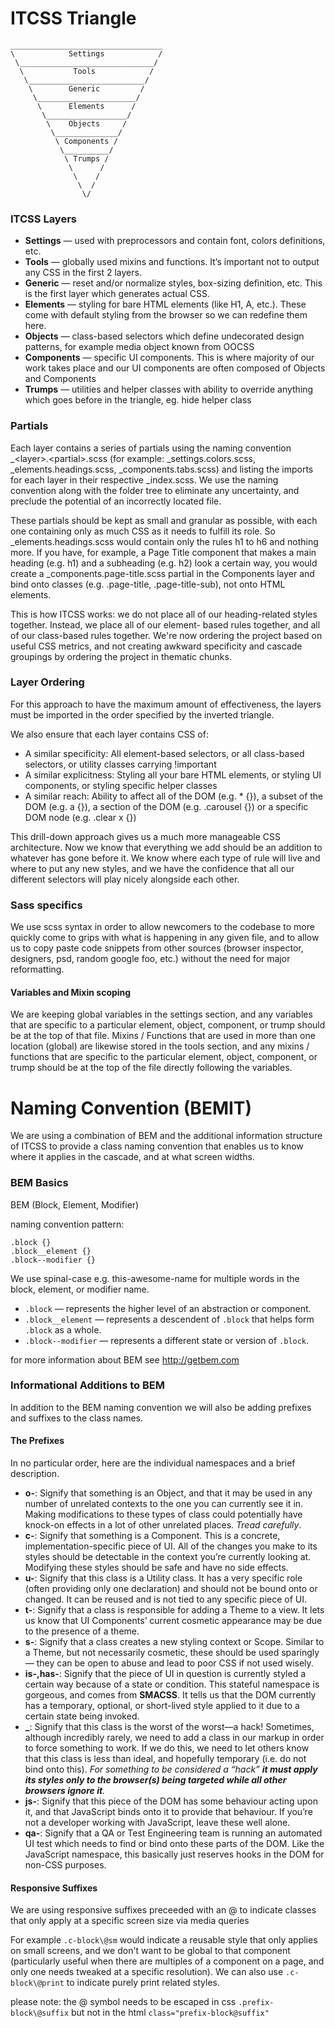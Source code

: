 # ITCSS Triangle
```
__________________________________
\            Settings            /
 \______________________________/
  \           Tools            /
   \__________________________/
    \        Generic         /
     \______________________/
      \      Elements      /
       \__________________/
        \    Objects     /
         \______________/
          \ Components /
           \__________/
            \ Trumps /
             \      /
              \    /
               \  /
                \/
```

### ITCSS Layers
* __Settings__ — used with preprocessors and contain font, colors definitions, etc.
* __Tools__ — globally used mixins and functions. It’s important not to output any CSS in the first 2 layers.
* __Generic__ — reset and/or normalize styles, box-sizing definition, etc. This is the first layer which generates actual CSS.
* __Elements__ — styling for bare HTML elements (like H1, A, etc.). These come with default styling from the browser so we can redefine them here.
* __Objects__ — class-based selectors which define undecorated design patterns, for example media object known from OOCSS
* __Components__ — specific UI components. This is where majority of our work takes place and our UI components are often composed of Objects and Components
* __Trumps__ — utilities and helper classes with ability to override anything which goes before in the triangle, eg. hide helper class

### Partials
Each layer contains a series of partials using the naming convention \_\<layer\>.\<partial\>.scss (for example:
\_settings.colors.scss, \_elements.headings.scss, \_components.tabs.scss) and listing the imports for each layer in their respective \_index.scss.
We use the naming convention along with the folder tree to eliminate any uncertainty, and preclude the potential of an incorrectly located file.

These partials should be kept as small and granular as possible, with each one containing only as much CSS as it needs to
fulfill its role. So \_elements.headings.scss would contain only the rules h1 to h6 and nothing more. If you have, for example, a
Page Title component that makes a main heading (e.g. h1) and a subheading (e.g. h2) look a certain way, you would create a
\_components.page-title.scss partial in the Components layer and bind onto classes (e.g. .page-title, .page-title-sub), not onto
HTML elements.

This is how ITCSS works: we do not place all of our heading-related styles together. Instead, we place all of our element-
based rules together, and all of our class-based rules together. We're now ordering the project based on useful CSS metrics,
and not creating awkward specificity and cascade groupings by ordering the project in thematic chunks.

### Layer Ordering
For this approach to have the maximum amount of effectiveness, the layers must be imported in the order specified by the inverted
triangle.

We also ensure that each layer contains CSS of:
* A similar specificity: All element-based selectors, or all class-based selectors, or utility classes carrying !important
* A similar explicitness: Styling all your bare HTML elements, or styling UI components, or styling specific helper classes
* A similar reach: Ability to affect all of the DOM (e.g. * {}), a subset of the DOM (e.g. a {}), a section of the DOM (e.g.
.carousel {}) or a specific DOM node (e.g. .clear x {})

This drill-down approach gives us a much more manageable CSS architecture. Now we know that everything we add should
be an addition to whatever has gone before it. We know where each type of rule will live and where to put any new styles,
and we have the confidence that all our different selectors will play nicely alongside each other.

### Sass specifics
We use scss syntax in order to allow newcomers to the codebase to more quickly come to grips with what is happening in any given file, and to allow us to copy paste code snippets from other sources (browser inspector, designers, psd, random google foo, etc.) without the need for major reformatting.

#### Variables and Mixin scoping
We are keeping global variables in the settings section, and any variables that are specific to a particular element, object, component, or trump should be at the top of that file. Mixins / Functions that are used in more than one location (global) are likewise stored in the tools section, and any mixins / functions that are specific to the particular element, object, component, or trump should be at the top of the file directly following the variables.

# Naming Convention (BEMIT)
We are using a combination of BEM and the additional information structure of ITCSS to provide a class naming convention
that enables us to know where it applies in the cascade, and at what screen widths.

### BEM Basics
BEM (Block, Element, Modifier)

naming convention pattern:
```
.block {}
.block__element {}
.block--modifier {}
```
We use spinal-case e.g. this-awesome-name for multiple words in the block, element, or modifier name.

* `.block` — represents the higher level of an abstraction or component.
* `.block__element` — represents a descendent of `.block` that helps form `.block` as a whole.
* `.block--modifier` — represents a different state or version of `.block`.

for more information about BEM see http://getbem.com

### Informational Additions to BEM
In addition to the BEM naming convention we will also be adding prefixes and suffixes to the class names.

#### The Prefixes
In no particular order, here are the individual namespaces and a brief description.

* __o-__: Signify that something is an Object, and that it may be used in any number of unrelated contexts to the one you can currently see it in. Making modifications to these types of class could potentially have knock-on effects in a lot of other unrelated places. _Tread carefully_.
* __c-__: Signify that something is a Component. This is a concrete, implementation-specific piece of UI. All of the changes you make to its styles should be detectable in the context you’re currently looking at. Modifying these styles should be safe and have no side effects.
* __u-__: Signify that this class is a Utility class. It has a very specific role (often providing only one declaration) and should not be bound onto or changed. It can be reused and is not tied to any specific piece of UI.
* __t-__: Signify that a class is responsible for adding a Theme to a view. It lets us know that UI Components’ current cosmetic appearance may be due to the presence of a theme.
* __s-__: Signify that a class creates a new styling context or Scope. Similar to a Theme, but not necessarily cosmetic, these should be used sparingly — they can be open to abuse and lead to poor CSS if not used wisely.
* __is-,has-__: Signify that the piece of UI in question is currently styled a certain way because of a state or condition. This stateful namespace is gorgeous, and comes from __SMACSS__. It tells us that the DOM currently has a temporary, optional, or short-lived style applied to it due to a certain state being invoked.
* __\___: Signify that this class is the worst of the worst—a hack! Sometimes, although incredibly rarely, we need to add a class in our markup in order to force something to work. If we do this, we need to let others know that this class is less than ideal, and hopefully temporary (i.e. do not bind onto this). _For something to be considered a “hack” __it must apply its styles only to the browser(s) being targeted while all other browsers ignore it__._
* __js-__: Signify that this piece of the DOM has some behaviour acting upon it, and that JavaScript binds onto it to provide that behaviour. If you’re not a developer working with JavaScript, leave these well alone.
* __qa-__: Signify that a QA or Test Engineering team is running an automated UI test which needs to find or bind onto these parts of the DOM. Like the JavaScript namespace, this basically just reserves hooks in the DOM for non-CSS purposes.

#### Responsive Suffixes
We are using responsive suffixes preceeded with an \@ to indicate classes that only apply at a specific screen size via media queries

For example `.c-block\@sm` would indicate a reusable style that only applies on small screens, and we don't want to be global to that component (particularly useful when there are multiples of a component on a page, and only one needs tweaked at a specific resolution). We can also use `.c-block\@print` to indicate purely print related styles.

please note: the \@ symbol needs to be escaped in css `.prefix-block\@suffix` but not in the html `class="prefix-block@suffix"`
